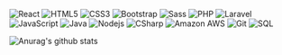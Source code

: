 ![React](https://img.shields.io/badge/-React-black?style=flat-square&logo=react)
![HTML5](https://img.shields.io/badge/-HTML5-%23E44D27?style=flat-square&logo=html5&logoColor=ffffff)
![CSS3](https://img.shields.io/badge/-CSS3-%231572B6?style=flat-square&logo=css3)
![Bootstrap](https://img.shields.io/badge/-Bootstrap-563D7C?style=flat-square&logo=bootstrap)
![Sass](https://img.shields.io/badge/-Sass-%23CC6699?style=flat-square&logo=sass&logoColor=ffffff)
![PHP](https://img.shields.io/badge/-PHP-black?style=flat-square&logo=php)
![Laravel](https://img.shields.io/badge/-Laravel-black?style=flat-square&logo=laravel)
![JavaScript](https://img.shields.io/badge/-JavaScript-%23F7DF1C?style=flat-square&logo=javascript&logoColor=000000&labelColor=%23F7DF1C&color=%23FFCE5A)
![Java](https://img.shields.io/badge/-Java-E34A86?style=flat-square&logo=java)
![Nodejs](https://img.shields.io/badge/-Nodejs-black?style=flat-square&logo=Node.js)
<img alt="CSharp" src="https://img.shields.io/badge/-C%23-239120?style=flat-square&logo=c-sharp&logoColor=white" /> 
![Amazon AWS](https://img.shields.io/badge/Amazon%20AWS-232F3E?style=flat-square&logo=amazon-aws)
![Git](https://img.shields.io/badge/-Git-black?style=flat-square&logo=git)
<img alt="SQL" src="https://img.shields.io/badge/-SQL-4479A1?style=flat-square&logo=mysql&logoColor=black&textColor=black" />

![Anurag's github stats](https://github-readme-stats.vercel.app/api?username=K-D-M&show_icons=true&theme=dracula&count_private=true&include_all_commits=true)
